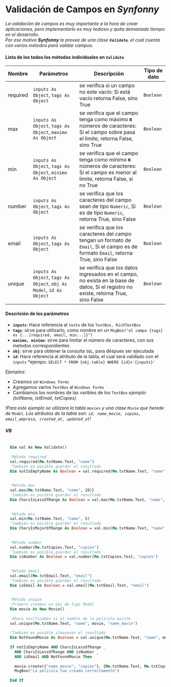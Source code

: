 # Validación de Campos en *Synfonny*

*La validación de campos es muy importante a la hora de crear aplicaciones, pero implementarlo es muy tedioso y quita demasiado tiempo en el desarrollo.* <br/> 
*Por ese motivo **Synfonny** te provee de una clase **`Validate`**, el cual cuenta con varios métodos para validar campos*.<br/>


#### Lista de los todos los métodos individuales en `Validate`


| Nombre       | Parámetros     | Descripción        | Tipo de dato  |
|--------------|----------------|--------------------|---------------|
| required | `inputs As Object`, `tags As Object` | se verifica si un campo no este vacío: Si está vacío retorna False, sino True |`Boolean` |
| max | `inputs As Object`, `tags As Object`, `maximo As Object` | se verifica que el campo tenga como máximo **`N`** números de caracteres: Si el campo sobre pasa el limite, retorna False, sino True| `Boolean` |
| min | `inputs As Object`, `tags As Object`, `minimo As Object` | se verifica que el campo tenga como mínimo **`N`** números de caracteres: Si el campo es menor al limite, retorna False, si no True| `Boolean` | 
| number | `inputs As Object`, `tags As Object` | se verifica que los caracteres del campo sean de tipo `Numeric`, Si es de tipo `Numeric`, retorna True, sino False | `Boolean` |
| email | `inputs As Object`, `tags As Object` | se verifica que los caracteres del campo tengan un formato de `Email`, Si el campo es de formato `Email`, retorna True, sino False | `Boolean` |
| unique | `inputs As Object`, `tags As Object`, `obj As Model`, `id As Object` | se verifica que los datos ingresados en el campo, no exista en la base de datos, Si el registro no existe, retorna True, sino False | `Boolean`|


#### Descrición de los parámetros

* **`inputs`**: Hace referencia al `texto` de los `TextBox, RichTextBox`
* **`tags`**: sirve para utilizarlo, como nombre en un `MsgBox("el campo {tags} es {...[required, email, min...]}")`
* **`maximo, minimo`**: sirve para limitar el número de caracteres, con sus metodos correspondientes
* **`obj`**: sirve para obtener la consulta `SQL`, para déspues ser ejecutada
* **`id`**: Hace referencia al atributo de la tabla, el cual será validado con el `inputs` *ejempo: `SELECT * FROM {obj.table} WHERE {id}='{inputs}'` 


*Ejemplos:*

* Creamos un `Windows Forms`
* Agregamos varios `TextBox` al `Windows Forms`
* Cambiamos los nombres de las varibles de los `TextBox` *ejemplo: (txtName, txtEmail, txtCopies)*

*!Para este ejemplo se utilizara la tabla `movies` y una clase `Movie` que herede de `Model`.
Los atributos de la tabla son: `id, name_movie, copies, email_empresa, created_at, updated_at`!*

##### VB
```vb

  Dim val As New Validate()
  
  'Método required
  val.required(Me.txtName.Text, "name")
  'También es posible guardar el resultado
  Dim notIsEmptyName As Boolean = val.required(Me.txtName.Text, "name")
  
  
  'Método max
  val.max(Me.txtName.Text, "name", 20)}
  'También es posible guardar el resultado
  Dim CharsIsLessOfRange As Boolean = val.max(Me.txtName.Text, "name", 20)}
  
  
  'Método min
  val.min(Me.txtName.Text, "name", 5)
  'También es posible guardar el resultado
  Dim CharsIsMajorOfRange As Boolean = val.min(Me.txtName.Text, "name", 5)}
  
  
  'Método number
  val.number(Me.txtCopies.Text, "copies")
  'También es posible guardar el resultado
  Dim isNumber As Boolean = val.number(Me.txtCopies.Text, "copies")
  
  
  'Método email
  val.email(Me.txtEmail.Text, "email")
  'También es posible guardar el resultado
  Dim isEmail As Boolean = val.email(Me.txtEmail.Text, "email")
  
  
  'Método unique
  'Primero creamos un obj de tipo Model
  Dim movie As New Movie()
  
  'Ahora verificamos si el nombre de la película existe
  val.unique(Me.txtName.Text, "name", movie, "name_movie")
  
  'También es posible almacenar el resultado
  Dim NotFoundMovie As Boolean = val.unique(Me.txtName.Text, "name", movie, "name_movie")
  
  If notIsEmptyName AND CharsIsLessOfRange _ 
    AND CharsIsLessOfRange AND isNumber _ 
    AND isEmail AND NotFoundMovie Then
    
    movie.create({"name_movie", "copies"}, {Me.txtName.Text, Me.txtCopies})
    MsgBox("La película fue creada correctamente")
    
  End If
  

```




